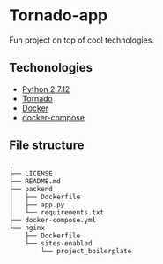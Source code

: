 # Tornado-app
Fun project on top of cool technologies.

## Techonologies

* [Python 2.7.12](https://www.python.org/)
* [Tornado](http://www.tornadoweb.org/en/stable/index.html)
* [Docker](https://www.docker.com/)
* [docker-compose](https://docs.docker.com/compose/)


## File structure
```
.
├── LICENSE
├── README.md
├── backend
│   ├── Dockerfile
│   ├── app.py
│   └── requirements.txt
├── docker-compose.yml
└── nginx
    ├── Dockerfile
    └── sites-enabled
        └── project_boilerplate
```